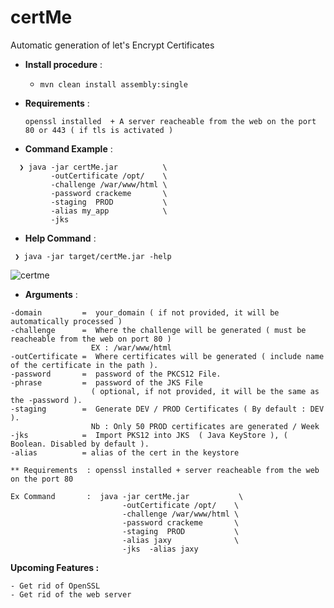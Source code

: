 # certMe
Automatic generation of let's Encrypt Certificates


- **Install procedure** :

   - ` mvn clean install assembly:single `
   
   
- **Requirements** : 

  `openssl installed  + A server reacheable from the web on the port 80 or 443 ( if tls is activated )`


- **Command Example** :

```
  ❯ java -jar certMe.jar          \
         -outCertificate /opt/    \
         -challenge /war/www/html \
         -password crackeme       \
         -staging  PROD           \
         -alias my_app            \
         -jks  
```


- **Help Command** :

 ```
  ❯ java -jar target/certMe.jar -help
 ```
![certme](https://user-images.githubusercontent.com/7684497/49657828-def13200-fa40-11e8-8f21-57cfc394be3b.png)


- **Arguments** :
 ```
-domain         =  your_domain ( if not provided, it will be automatically processed )
-challenge      =  Where the challenge will be generated ( must be reacheable from the web on port 80 )
                   EX : /war/www/html                   
-outCertificate =  Where certificates will be generated ( include name of the certificate in the path ).
-password       =  password of the PKCS12 File.
-phrase         =  password of the JKS File 
                   ( optional, if not provided, it will be the same as the -password ).
-staging        =  Generate DEV / PROD Certificates ( By default : DEV ).
                   Nb : Only 50 PROD certificates are generated / Week
-jks            =  Import PKS12 into JKS  ( Java KeyStore ), ( Boolean. Disabled by default ).
-alias          = alias of the cert in the keystore

** Requirements  : openssl installed + server reacheable from the web on the port 80

Ex Command       :  java -jar certMe.jar           \
                          -outCertificate /opt/    \
                          -challenge /war/www/html \
                          -password crackeme       \
                          -staging  PROD           \
                          -alias jaxy              \
                          -jks  -alias jaxy     
```

**Upcoming Features :**

    - Get rid of OpenSSL
    - Get rid of the web server 
    
    
